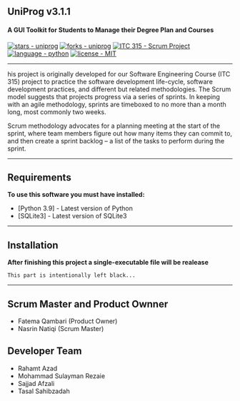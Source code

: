 ## UniProg v3.1.1
#### A GUI Toolkit for Students to Manage their Degree Plan and Courses


[![stars - uniprog](https://img.shields.io/github/stars/rhmtazad/uniprog?style=social)](https://github.com/rhmtazad/uniprog)
[![forks - uniprog](https://img.shields.io/github/forks/rhmtazad/uniprog?style=social)](https://github.com/rhmtazad/uniprog)
[![ITC 315 - Scrum Project](https://img.shields.io/badge/ITC_315-Scrum_Project-important)](https://github.com/rhmtazad/UniProg/)
[![language - python](https://img.shields.io/badge/language-python-81c253?color=mediumseagreen&logo=python&logoColor=white)](https://www.python.org/)
[![license - MIT](https://img.shields.io/badge/license-MIT-beige)](https://opensource.org/licenses/MIT)

----------------------------------------------------------------------------------------------

his project is originally developed for our Software Engineering 
Course (ITC 315) project to practice the software development life-cycle, 
software development practices, and different but related methodologies. 
The Scrum model suggests that projects progress via a series of sprints. 
In keeping with an agile methodology, sprints are timeboxed to no more 
than a month long, most commonly two weeks.  

Scrum methodology advocates for a planning meeting at the start of the sprint, 
where team members figure out how many items they can commit to, 
and then create a sprint backlog – a list of the tasks to perform during the sprint.

----------------------------------------------------------------------------------------------

## Requirements

**To use this software you must have installed:**
- [Python 3.9] - Latest version of Python
- [SQLite3] - Latest version of SQLite3

----------------------------------------------------------------------------------------------

## Installation

**After finishing this project a single-executable file will be realease**

```
This part is intentionally left black...
```

----------------------------------------------------------------------------------------------

## Scrum Master and Product Ownner
- Fatema Qambari (Product Owner)
- Nasrin Natiqi  (Scrum Master)

## Developer Team
- Rahamt Azad
- Mohammad Sulayman Rezaie
- Sajjad Afzali
- Tasal Sahibzadah
